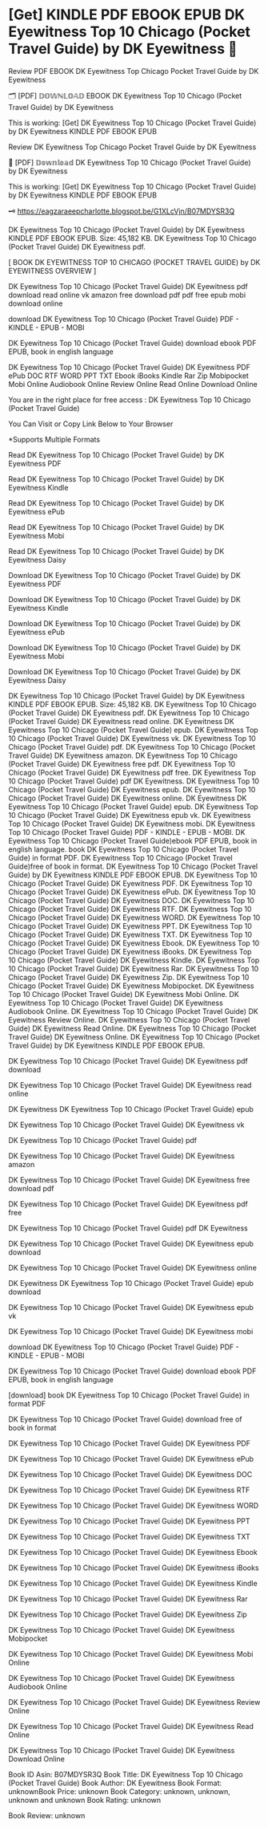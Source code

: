 # [Get] KINDLE PDF EBOOK EPUB DK Eyewitness Top 10 Chicago (Pocket Travel Guide) by  DK Eyewitness 📕
Review PDF EBOOK DK Eyewitness Top Chicago Pocket Travel Guide by DK Eyewitness

🗂️ [PDF] 𝔻𝕆𝕎ℕ𝕃𝕆𝔸𝔻 EBOOK DK Eyewitness Top 10 Chicago (Pocket Travel Guide) by DK Eyewitness

This is working: [Get] DK Eyewitness Top 10 Chicago (Pocket Travel Guide) by DK Eyewitness KINDLE PDF EBOOK EPUB


Review DK Eyewitness Top Chicago Pocket Travel Guide by DK Eyewitness

📕 [PDF] 𝔻𝕠𝕨𝕟𝕝𝕠𝕒𝕕 DK Eyewitness Top 10 Chicago (Pocket Travel Guide) by DK Eyewitness

This is working: [Get] DK Eyewitness Top 10 Chicago (Pocket Travel Guide) by DK Eyewitness KINDLE PDF EBOOK EPUB



🗝️ https://eagzaraeepcharlotte.blogspot.be/G1XLcVjn/B07MDYSR3Q



DK Eyewitness Top 10 Chicago (Pocket Travel Guide) by DK Eyewitness KINDLE PDF EBOOK EPUB. Size: 45,182 KB. DK Eyewitness Top 10 Chicago (Pocket Travel Guide) DK Eyewitness pdf.

[ BOOK DK EYEWITNESS TOP 10 CHICAGO (POCKET TRAVEL GUIDE) by DK EYEWITNESS OVERVIEW ]

DK Eyewitness Top 10 Chicago (Pocket Travel Guide) DK Eyewitness pdf download read online vk amazon free download pdf pdf free epub mobi download online

download DK Eyewitness Top 10 Chicago (Pocket Travel Guide) PDF - KINDLE - EPUB - MOBI

DK Eyewitness Top 10 Chicago (Pocket Travel Guide) download ebook PDF EPUB, book in english language

DK Eyewitness Top 10 Chicago (Pocket Travel Guide) DK Eyewitness PDF ePub DOC RTF WORD PPT TXT Ebook iBooks Kindle Rar Zip Mobipocket Mobi Online Audiobook Online Review Online Read Online Download Online

You are in the right place for free access : DK Eyewitness Top 10 Chicago (Pocket Travel Guide)

You Can Visit or Copy Link Below to Your Browser

*Supports Multiple Formats

Read DK Eyewitness Top 10 Chicago (Pocket Travel Guide) by DK Eyewitness PDF

Read DK Eyewitness Top 10 Chicago (Pocket Travel Guide) by DK Eyewitness Kindle

Read DK Eyewitness Top 10 Chicago (Pocket Travel Guide) by DK Eyewitness ePub

Read DK Eyewitness Top 10 Chicago (Pocket Travel Guide) by DK Eyewitness Mobi

Read DK Eyewitness Top 10 Chicago (Pocket Travel Guide) by DK Eyewitness Daisy

Download DK Eyewitness Top 10 Chicago (Pocket Travel Guide) by DK Eyewitness PDF

Download DK Eyewitness Top 10 Chicago (Pocket Travel Guide) by DK Eyewitness Kindle

Download DK Eyewitness Top 10 Chicago (Pocket Travel Guide) by DK Eyewitness ePub

Download DK Eyewitness Top 10 Chicago (Pocket Travel Guide) by DK Eyewitness Mobi

Download DK Eyewitness Top 10 Chicago (Pocket Travel Guide) by DK Eyewitness Daisy

DK Eyewitness Top 10 Chicago (Pocket Travel Guide) by DK Eyewitness KINDLE PDF EBOOK EPUB. Size: 45,182 KB. DK Eyewitness Top 10 Chicago (Pocket Travel Guide) DK Eyewitness pdf. DK Eyewitness Top 10 Chicago (Pocket Travel Guide) DK Eyewitness read online. DK Eyewitness DK Eyewitness Top 10 Chicago (Pocket Travel Guide) epub. DK Eyewitness Top 10 Chicago (Pocket Travel Guide) DK Eyewitness vk. DK Eyewitness Top 10 Chicago (Pocket Travel Guide) pdf. DK Eyewitness Top 10 Chicago (Pocket Travel Guide) DK Eyewitness amazon. DK Eyewitness Top 10 Chicago (Pocket Travel Guide) DK Eyewitness free pdf. DK Eyewitness Top 10 Chicago (Pocket Travel Guide) DK Eyewitness pdf free. DK Eyewitness Top 10 Chicago (Pocket Travel Guide) pdf DK Eyewitness. DK Eyewitness Top 10 Chicago (Pocket Travel Guide) DK Eyewitness epub. DK Eyewitness Top 10 Chicago (Pocket Travel Guide) DK Eyewitness online. DK Eyewitness DK Eyewitness Top 10 Chicago (Pocket Travel Guide) epub. DK Eyewitness Top 10 Chicago (Pocket Travel Guide) DK Eyewitness epub vk. DK Eyewitness Top 10 Chicago (Pocket Travel Guide) DK Eyewitness mobi. DK Eyewitness Top 10 Chicago (Pocket Travel Guide) PDF - KINDLE - EPUB - MOBI. DK Eyewitness Top 10 Chicago (Pocket Travel Guide)ebook PDF EPUB, book in english language. book DK Eyewitness Top 10 Chicago (Pocket Travel Guide) in format PDF. DK Eyewitness Top 10 Chicago (Pocket Travel Guide)free of book in format. DK Eyewitness Top 10 Chicago (Pocket Travel Guide) by DK Eyewitness KINDLE PDF EBOOK EPUB. DK Eyewitness Top 10 Chicago (Pocket Travel Guide) DK Eyewitness PDF. DK Eyewitness Top 10 Chicago (Pocket Travel Guide) DK Eyewitness ePub. DK Eyewitness Top 10 Chicago (Pocket Travel Guide) DK Eyewitness DOC. DK Eyewitness Top 10 Chicago (Pocket Travel Guide) DK Eyewitness RTF. DK Eyewitness Top 10 Chicago (Pocket Travel Guide) DK Eyewitness WORD. DK Eyewitness Top 10 Chicago (Pocket Travel Guide) DK Eyewitness PPT. DK Eyewitness Top 10 Chicago (Pocket Travel Guide) DK Eyewitness TXT. DK Eyewitness Top 10 Chicago (Pocket Travel Guide) DK Eyewitness Ebook. DK Eyewitness Top 10 Chicago (Pocket Travel Guide) DK Eyewitness iBooks. DK Eyewitness Top 10 Chicago (Pocket Travel Guide) DK Eyewitness Kindle. DK Eyewitness Top 10 Chicago (Pocket Travel Guide) DK Eyewitness Rar. DK Eyewitness Top 10 Chicago (Pocket Travel Guide) DK Eyewitness Zip. DK Eyewitness Top 10 Chicago (Pocket Travel Guide) DK Eyewitness Mobipocket. DK Eyewitness Top 10 Chicago (Pocket Travel Guide) DK Eyewitness Mobi Online. DK Eyewitness Top 10 Chicago (Pocket Travel Guide) DK Eyewitness Audiobook Online. DK Eyewitness Top 10 Chicago (Pocket Travel Guide) DK Eyewitness Review Online. DK Eyewitness Top 10 Chicago (Pocket Travel Guide) DK Eyewitness Read Online. DK Eyewitness Top 10 Chicago (Pocket Travel Guide) DK Eyewitness Online. DK Eyewitness Top 10 Chicago (Pocket Travel Guide) by DK Eyewitness KINDLE PDF EBOOK EPUB.

DK Eyewitness Top 10 Chicago (Pocket Travel Guide) DK Eyewitness pdf download

DK Eyewitness Top 10 Chicago (Pocket Travel Guide) DK Eyewitness read online

DK Eyewitness DK Eyewitness Top 10 Chicago (Pocket Travel Guide) epub

DK Eyewitness Top 10 Chicago (Pocket Travel Guide) DK Eyewitness vk

DK Eyewitness Top 10 Chicago (Pocket Travel Guide) pdf

DK Eyewitness Top 10 Chicago (Pocket Travel Guide) DK Eyewitness amazon

DK Eyewitness Top 10 Chicago (Pocket Travel Guide) DK Eyewitness free download pdf

DK Eyewitness Top 10 Chicago (Pocket Travel Guide) DK Eyewitness pdf free

DK Eyewitness Top 10 Chicago (Pocket Travel Guide) pdf DK Eyewitness

DK Eyewitness Top 10 Chicago (Pocket Travel Guide) DK Eyewitness epub download

DK Eyewitness Top 10 Chicago (Pocket Travel Guide) DK Eyewitness online

DK Eyewitness DK Eyewitness Top 10 Chicago (Pocket Travel Guide) epub download

DK Eyewitness Top 10 Chicago (Pocket Travel Guide) DK Eyewitness epub vk

DK Eyewitness Top 10 Chicago (Pocket Travel Guide) DK Eyewitness mobi

download DK Eyewitness Top 10 Chicago (Pocket Travel Guide) PDF - KINDLE - EPUB - MOBI

DK Eyewitness Top 10 Chicago (Pocket Travel Guide) download ebook PDF EPUB, book in english language

[download] book DK Eyewitness Top 10 Chicago (Pocket Travel Guide) in format PDF

DK Eyewitness Top 10 Chicago (Pocket Travel Guide) download free of book in format

DK Eyewitness Top 10 Chicago (Pocket Travel Guide) DK Eyewitness PDF

DK Eyewitness Top 10 Chicago (Pocket Travel Guide) DK Eyewitness ePub

DK Eyewitness Top 10 Chicago (Pocket Travel Guide) DK Eyewitness DOC

DK Eyewitness Top 10 Chicago (Pocket Travel Guide) DK Eyewitness RTF

DK Eyewitness Top 10 Chicago (Pocket Travel Guide) DK Eyewitness WORD

DK Eyewitness Top 10 Chicago (Pocket Travel Guide) DK Eyewitness PPT

DK Eyewitness Top 10 Chicago (Pocket Travel Guide) DK Eyewitness TXT

DK Eyewitness Top 10 Chicago (Pocket Travel Guide) DK Eyewitness Ebook

DK Eyewitness Top 10 Chicago (Pocket Travel Guide) DK Eyewitness iBooks

DK Eyewitness Top 10 Chicago (Pocket Travel Guide) DK Eyewitness Kindle

DK Eyewitness Top 10 Chicago (Pocket Travel Guide) DK Eyewitness Rar

DK Eyewitness Top 10 Chicago (Pocket Travel Guide) DK Eyewitness Zip

DK Eyewitness Top 10 Chicago (Pocket Travel Guide) DK Eyewitness Mobipocket

DK Eyewitness Top 10 Chicago (Pocket Travel Guide) DK Eyewitness Mobi Online

DK Eyewitness Top 10 Chicago (Pocket Travel Guide) DK Eyewitness Audiobook Online

DK Eyewitness Top 10 Chicago (Pocket Travel Guide) DK Eyewitness Review Online

DK Eyewitness Top 10 Chicago (Pocket Travel Guide) DK Eyewitness Read Online

DK Eyewitness Top 10 Chicago (Pocket Travel Guide) DK Eyewitness Download Online

Book ID Asin: B07MDYSR3Q
Book Title: DK Eyewitness Top 10 Chicago (Pocket Travel Guide)
Book Author: DK Eyewitness
Book Format: unknownBook Price: unknown
Book Category: unknown, unknown, unknown and unknown
Book Rating: unknown

Book Review: unknown
